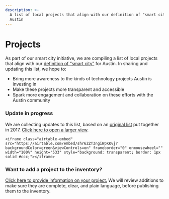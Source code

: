 ```yaml
---
description: >-
  A list of local projects that align with our definition of "smart city" for
  Austin
---
```


# Projects

As part of our smart city initiative, we are compiling a list of local projects that align with our [definition of “smart city”](http://projects.austintexas.io/projects/smart-city/about/definition/) for Austin. In sharing and updating this list, we hope to:

* Bring more awareness to the kinds of technology projects Austin is investing in
* Make these projects more transparent and accessible
* Spark more engagement and collaboration on these efforts with the Austin community

### Update in progress

We are collecting updates to this list, based on an [original list](https://airtable.com/embed/shrw1eaApYvCI2fbE/tbluO6vp5XB2GwYk4/viwPqpeM7kQ69dSC5) put together in 2017. [Click here to open a larger view](https://airtable.com/shr6ZZT3ngiWpKKvj/tblQXFH8dwIBq5LWj). 

```
<iframe class="airtable-embed" src="https://airtable.com/embed/shr6ZZT3ngiWpKKvj?backgroundColor=green&viewControls=on" frameborder="0" onmousewheel="" width="100%" height="533" style="background: transparent; border: 1px solid #ccc;"></iframe>
```

### Want to add a project to the inventory?

[Click here to provide information on your project.](https://airtable.com/shrNn35K6woKUAZed) We will review additions to make sure they are complete, clear, and plain language, before publishing them to the inventory. 

